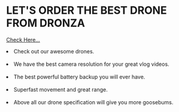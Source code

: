 # LET'S ORDER THE BEST DRONE FROM DRONZA

<a href="https://drone-za-999.netlify.app/">Check Here...</a>

<li>Check out our awesome drones.</li>
<br />
<li>We have the best camera resolution for your great vlog videos.</li>
<br />
<li>The best powerful battery backup you will ever have.</li>
<br />
<li>Superfast movement and great range.</li>
<br />
<li>Above all our drone specification will give you more goosebums.</li>

